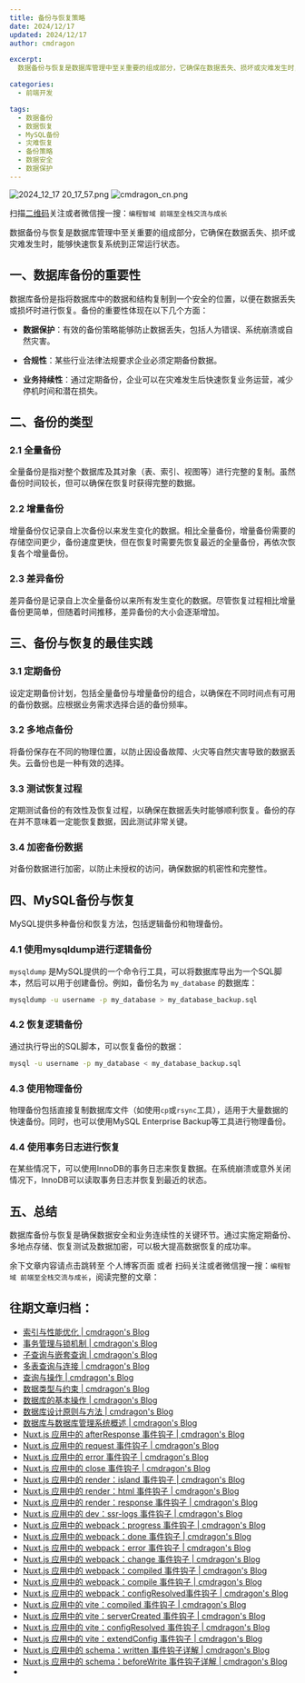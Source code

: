 ```yaml
---
title: 备份与恢复策略
date: 2024/12/17
updated: 2024/12/17
author: cmdragon 

excerpt:
  数据备份与恢复是数据库管理中至关重要的组成部分，它确保在数据丢失、损坏或灾难发生时，能够快速恢复系统到正常运行状态。

categories:
  - 前端开发

tags:
  - 数据备份
  - 数据恢复
  - MySQL备份
  - 灾难恢复
  - 备份策略
  - 数据安全
  - 数据保护
---
```


<img src="https://static.amd794.com/blog/images/2024_12_17 20_17_57.png@blog" title="2024_12_17 20_17_57.png" alt="2024_12_17 20_17_57.png"/>

<img src="https://api2.cmdragon.cn/upload/cmder/20250304_012821924.jpg" title="cmdragon_cn.png" alt="cmdragon_cn.png"/>


扫描[二维码](https://api2.cmdragon.cn/upload/cmder/20250304_012821924.jpg)关注或者微信搜一搜：`编程智域 前端至全栈交流与成长`




数据备份与恢复是数据库管理中至关重要的组成部分，它确保在数据丢失、损坏或灾难发生时，能够快速恢复系统到正常运行状态。



## 一、数据库备份的重要性

数据库备份是指将数据库中的数据和结构复制到一个安全的位置，以便在数据丢失或损坏时进行恢复。备份的重要性体现在以下几个方面：

- **数据保护**：有效的备份策略能够防止数据丢失，包括人为错误、系统崩溃或自然灾害。

- **合规性**：某些行业法律法规要求企业必须定期备份数据。

- **业务持续性**：通过定期备份，企业可以在灾难发生后快速恢复业务运营，减少停机时间和潜在损失。

## 二、备份的类型

### 2.1 全量备份

全量备份是指对整个数据库及其对象（表、索引、视图等）进行完整的复制。虽然备份时间较长，但可以确保在恢复时获得完整的数据。

### 2.2 增量备份

增量备份仅记录自上次备份以来发生变化的数据。相比全量备份，增量备份需要的存储空间更少，备份速度更快，但在恢复时需要先恢复最近的全量备份，再依次恢复各个增量备份。

### 2.3 差异备份

差异备份是记录自上次全量备份以来所有发生变化的数据。尽管恢复过程相比增量备份更简单，但随着时间推移，差异备份的大小会逐渐增加。

## 三、备份与恢复的最佳实践

### 3.1 定期备份

设定定期备份计划，包括全量备份与增量备份的组合，以确保在不同时间点有可用的备份数据。应根据业务需求选择合适的备份频率。

### 3.2 多地点备份

将备份保存在不同的物理位置，以防止因设备故障、火灾等自然灾害导致的数据丢失。云备份也是一种有效的选择。

### 3.3 测试恢复过程

定期测试备份的有效性及恢复过程，以确保在数据丢失时能够顺利恢复。备份的存在并不意味着一定能恢复数据，因此测试非常关键。

### 3.4 加密备份数据

对备份数据进行加密，以防止未授权的访问，确保数据的机密性和完整性。

## 四、MySQL备份与恢复

MySQL提供多种备份和恢复方法，包括逻辑备份和物理备份。

### 4.1 使用mysqldump进行逻辑备份

`mysqldump` 是MySQL提供的一个命令行工具，可以将数据库导出为一个SQL脚本，然后可以用于创建备份。例如，备份名为 `my_database` 的数据库：

```bash
mysqldump -u username -p my_database > my_database_backup.sql
```

### 4.2 恢复逻辑备份

通过执行导出的SQL脚本，可以恢复备份的数据：

```bash
mysql -u username -p my_database < my_database_backup.sql
```

### 4.3 使用物理备份

物理备份包括直接复制数据库文件（如使用`cp`或`rsync`工具），适用于大量数据的快速备份。同时，也可以使用MySQL Enterprise Backup等工具进行物理备份。

### 4.4 使用事务日志进行恢复

在某些情况下，可以使用InnoDB的事务日志来恢复数据。在系统崩溃或意外关闭情况下，InnoDB可以读取事务日志并恢复到最近的状态。

## 五、总结

数据库备份与恢复是确保数据安全和业务连续性的关键环节。通过实施定期备份、多地点存储、恢复测试及数据加密，可以极大提高数据恢复的成功率。

余下文章内容请点击跳转至 个人博客页面 或者 扫码关注或者微信搜一搜：`编程智域 前端至全栈交流与成长`，阅读完整的文章：

## 往期文章归档：

- [索引与性能优化 | cmdragon's Blog](https://blog.cmdragon.cn/posts/0fd4e9a4123a/)
- [事务管理与锁机制 | cmdragon's Blog](https://blog.cmdragon.cn/posts/21e8e33b5a0c/)
- [子查询与嵌套查询 | cmdragon's Blog](https://blog.cmdragon.cn/posts/ef7711d5077d/)
- [多表查询与连接 | cmdragon's Blog](https://blog.cmdragon.cn/posts/cbc5ebea2633/)
- [查询与操作 | cmdragon's Blog](https://blog.cmdragon.cn/posts/45016c6a3d2d/)
- [数据类型与约束 | cmdragon's Blog](https://blog.cmdragon.cn/posts/1aff87ac2263/)
- [数据库的基本操作 | cmdragon's Blog](https://blog.cmdragon.cn/posts/541c699d86de/)
- [数据库设计原则与方法 | cmdragon's Blog](https://blog.cmdragon.cn/posts/daf29831e102/)
- [数据库与数据库管理系统概述 | cmdragon's Blog](https://blog.cmdragon.cn/posts/dc1046549846/)
- [Nuxt.js 应用中的 afterResponse 事件钩子 | cmdragon's Blog](https://blog.cmdragon.cn/posts/d64fddbcad54/)
- [Nuxt.js 应用中的 request 事件钩子 | cmdragon's Blog](https://blog.cmdragon.cn/posts/0c461d69ac0d/)
- [Nuxt.js 应用中的 error 事件钩子 | cmdragon's Blog](https://blog.cmdragon.cn/posts/1bd4e4574b1a/)
- [Nuxt.js 应用中的 close 事件钩子 | cmdragon's Blog](https://blog.cmdragon.cn/posts/0bb0cade5fa2/)
- [Nuxt.js 应用中的 render：island 事件钩子 | cmdragon's Blog](https://blog.cmdragon.cn/posts/47bf55a8b641/)
- [Nuxt.js 应用中的 render：html 事件钩子 | cmdragon's Blog](https://blog.cmdragon.cn/posts/0f91c080fd2c/)
- [Nuxt.js 应用中的 render：response 事件钩子 | cmdragon's Blog](https://blog.cmdragon.cn/posts/3ce5250cec36/)
- [Nuxt.js 应用中的 dev：ssr-logs 事件钩子 | cmdragon's Blog](https://blog.cmdragon.cn/posts/1b63f35eebe8/)
- [Nuxt.js 应用中的 webpack：progress 事件钩子 | cmdragon's Blog](https://blog.cmdragon.cn/posts/533d23bcbe61/)
- [Nuxt.js 应用中的 webpack：done 事件钩子 | cmdragon's Blog](https://blog.cmdragon.cn/posts/3e8fa49cbd4b/)
- [Nuxt.js 应用中的 webpack：error 事件钩子 | cmdragon's Blog](https://blog.cmdragon.cn/posts/0fb47ad58e14/)
- [Nuxt.js 应用中的 webpack：change 事件钩子 | cmdragon's Blog](https://blog.cmdragon.cn/posts/43a57e843f48/)
- [Nuxt.js 应用中的 webpack：compiled 事件钩子 | cmdragon's Blog](https://blog.cmdragon.cn/posts/0b6ec5ce3d59/)
- [Nuxt.js 应用中的 webpack：compile 事件钩子 | cmdragon's Blog](https://blog.cmdragon.cn/posts/7336c7f0809e/)
- [Nuxt.js 应用中的 webpack：configResolved事件钩子 | cmdragon's Blog](https://blog.cmdragon.cn/posts/afe62aeeaf6f/)
- [Nuxt.js 应用中的 vite：compiled 事件钩子 | cmdragon's Blog](https://blog.cmdragon.cn/posts/973541933f38/)
- [Nuxt.js 应用中的 vite：serverCreated 事件钩子 | cmdragon's Blog](https://blog.cmdragon.cn/posts/ab7710befd8e/)
- [Nuxt.js 应用中的 vite：configResolved 事件钩子 | cmdragon's Blog](https://blog.cmdragon.cn/posts/1266785cead8/)
- [Nuxt.js 应用中的 vite：extendConfig 事件钩子 | cmdragon's Blog](https://blog.cmdragon.cn/posts/e1ea2c9a1566/)
- [Nuxt.js 应用中的 schema：written 事件钩子详解 | cmdragon's Blog](https://blog.cmdragon.cn/posts/11121d82a55c/)
- [Nuxt.js 应用中的 schema：beforeWrite 事件钩子详解 | cmdragon's Blog](https://blog.cmdragon.cn/posts/14f648e6cb9f/)
-

